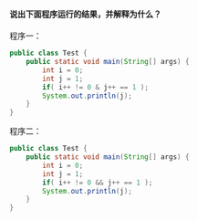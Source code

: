 #### 说出下面程序运行的结果，并解释为什么？

程序一：

```java
public class Test {
    public static void main(String[] args) {
        int i = 0;
        int j = 1;
        if( i++ != 0 & j++ == 1 );
        System.out.println(j);
    }
}
```

程序二：

```java
public class Test {
    public static void main(String[] args) {
        int i = 0;
        int j = 1;
        if( i++ != 0 && j++ == 1 );
        System.out.println(j);
    }
}
```

